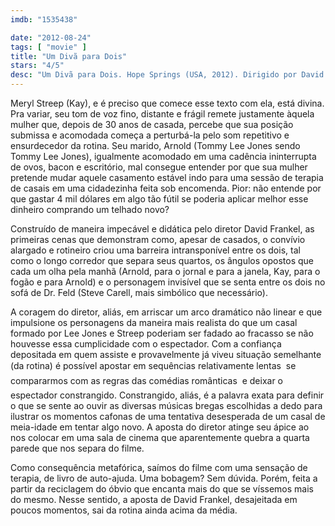 ```yaml
---
imdb: "1535438"

date: "2012-08-24"
tags: [ "movie" ]
title: "Um Divã para Dois"
stars: "4/5"
desc: "Um Divã para Dois. Hope Springs (USA, 2012). Dirigido por David Frankel. Escrito por Vanessa Taylor. Com Meryl Streep, Tommy Lee Jones, Steve Carell, Jean Smart, Ben Rappaport, Marin Ireland, Patch Darragh, Brett Rice, Becky Ann Baker."
---
```

Meryl Streep (Kay), e é preciso que comece esse texto com ela, está divina. Pra variar, seu tom de voz fino, distante e frágil remete justamente àquela mulher que, depois de 30 anos de casada, percebe que sua posição submissa e acomodada começa a perturbá-la pelo som repetitivo e ensurdecedor da rotina. Seu marido, Arnold (Tommy Lee Jones sendo Tommy Lee Jones), igualmente acomodado em uma cadência ininterrupta de ovos, bacon e escritório, mal consegue entender por que sua mulher pretende mudar aquele casamento estável indo para uma sessão de terapia de casais em uma cidadezinha feita sob encomenda. Pior: não entende por que gastar 4 mil dólares em algo tão fútil se poderia aplicar melhor esse dinheiro comprando um telhado novo?

Construído de maneira impecável e didática pelo diretor David Frankel, as primeiras cenas que demonstram como, apesar de casados, o convívio alargado e rotineiro criou uma barreira intransponível entre os dois, tal como o longo corredor que separa seus quartos, os ângulos opostos que cada um olha pela manhã (Arnold, para o jornal e para a janela, Kay, para o fogão e para Arnold) e o personagem invisível que se senta entre os dois no sofá de Dr. Feld (Steve Carell, mais simbólico que necessário).

A coragem do diretor, aliás, em arriscar um arco dramático não linear e que impulsione os personagens da maneira mais realista do que um casal formado por Lee Jones e Streep poderiam ser fadado ao fracasso se não houvesse essa cumplicidade com o espectador. Com a confiança depositada em quem assiste e provavelmente já viveu situação semelhante (da rotina) é possível apostar em sequências relativamente lentas  se compararmos com as regras das comédias românticas  e deixar o espectador constrangido. Constrangido, aliás, é a palavra exata para definir o que se sente ao ouvir as diversas músicas bregas escolhidas a dedo para ilustrar os momentos cafonas de uma tentativa desesperada de um casal de meia-idade em tentar algo novo. A aposta do diretor atinge seu ápice ao nos colocar em uma sala de cinema que aparentemente quebra a quarta parede que nos separa do filme.

Como consequência metafórica, saímos do filme com uma sensação de terapia, de livro de auto-ajuda. Uma bobagem? Sem dúvida. Porém, feita a partir da reciclagem do óbvio que encanta mais do que se víssemos mais do mesmo. Nesse sentido, a aposta de David Frankel, desajeitada em poucos momentos, sai da rotina ainda acima da média.

